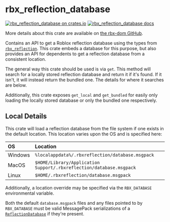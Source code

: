 # rbx_reflection_database
[![rbx_reflection_database on crates.io](https://img.shields.io/crates/v/rbx_reflection_database.svg)](https://crates.io/crates/rbx_reflection_database)
[![rbx_reflection_database docs](https://img.shields.io/badge/docs-docs.rs-orange.svg)](https://docs.rs/rbx_reflection_database)

More details about this crate are available on [the rbx-dom GitHub](https://github.com/rojo-rbx/rbx-dom#readme).

Contains an API to get a Roblox reflection database using the types from [`rbx_reflection`](https://crates.io/crates/rbx_reflection). This crate embeds a database for this purpose, but also provides an API for dependents to get a reflection database from a consistent location.

The general way this crate should be used is via `get`. This method will search for a locally stored reflection database and return it if it's found. If it isn't, it will instead return the bundled one. The details for where it searches are below.

Additionally, this crate exposes `get_local` and `get_bundled` for easily only loading the locally stored database or only the bundled one respectively.

## Local Details

This crate will load a reflection database from the file system if one exists in the default location. This location varies upon the OS and is specified here:

| OS      | Location                                                            |
|:--------|:--------------------------------------------------------------------|
| Windows | `%localappdata%/.rbxreflection/database.msgpack`                    |
| MacOS   | `$HOME/Library/Application Support/.rbxreflection/database.msgpack` |
| Linux   | `$HOME/.rbxreflection/database.msgpack`                             |

Additionally, a location override may be specified via the `RBX_DATABASE` environmental variable.

Both the default `database.msgpack` files and any files pointed to by `RBX_DATABASE` must be valid MessagePack serializations of a [`ReflectionDatabase`][ReflectionDatabase] if they're present.

[ReflectionDatabase]: https://docs.rs/rbx_reflection/latest/rbx_reflection/struct.ReflectionDatabase.html